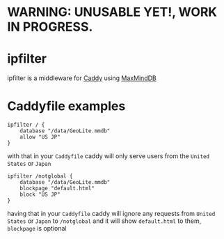 # WARNING: UNUSABLE YET!, WORK IN PROGRESS.

# ipfilter
ipfilter is a middleware for [Caddy](http://caddyserver.com) using [MaxMindDB](https://github.com/oschwald/maxminddb-golang)

# Caddyfile examples

```
ipfilter / {
	database "/data/GeoLite.mmdb"
	allow "US JP"
}
```
with that in your `Caddyfile` caddy will only serve users from the `United States` or `Japan`

```
ipfilter /notglobal {
	database "/data/GeoLite.mmdb"
	blockpage "default.html"
	block "US JP"
}
```
having that in your `Caddyfile` caddy will ignore any requests from `United States` or `Japan` to `/notglobal` and it will show `default.html` to them, `blockpage` is optional
